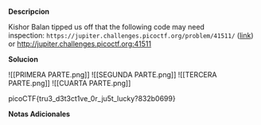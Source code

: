 **Descripcion**

Kishor Balan tipped us off that the following code may need inspection: `https://jupiter.challenges.picoctf.org/problem/41511/` ([link](https://jupiter.challenges.picoctf.org/problem/41511/)) or http://jupiter.challenges.picoctf.org:41511

**Solucion**

![[PRIMERA PARTE.png]]
![[SEGUNDA PARTE.png]]
![[TERCERA PARTE.png]]
![[CUARTA PARTE.png]]

picoCTF{tru3_d3t3ct1ve_0r_ju5t_lucky?832b0699}


**Notas Adicionales**